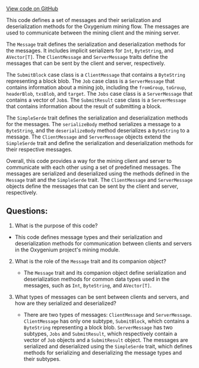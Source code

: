 [View code on GitHub](https://github.com/oxygenium/oxygenium/flow/src/main/scala/org/oxygenium/flow/mining/Message.scala)

This code defines a set of messages and their serialization and deserialization methods for the Oxygenium mining flow. The messages are used to communicate between the mining client and the mining server. 

The `Message` trait defines the serialization and deserialization methods for the messages. It includes implicit serializers for `Int`, `ByteString`, and `AVector[T]`. The `ClientMessage` and `ServerMessage` traits define the messages that can be sent by the client and server, respectively. 

The `SubmitBlock` case class is a `ClientMessage` that contains a `ByteString` representing a block blob. The `Job` case class is a `ServerMessage` that contains information about a mining job, including the `fromGroup`, `toGroup`, `headerBlob`, `txsBlob`, and `target`. The `Jobs` case class is a `ServerMessage` that contains a vector of `Job`s. The `SubmitResult` case class is a `ServerMessage` that contains information about the result of submitting a block. 

The `SimpleSerde` trait defines the serialization and deserialization methods for the messages. The `serializeBody` method serializes a message to a `ByteString`, and the `deserializeBody` method deserializes a `ByteString` to a message. The `ClientMessage` and `ServerMessage` objects extend the `SimpleSerde` trait and define the serialization and deserialization methods for their respective messages. 

Overall, this code provides a way for the mining client and server to communicate with each other using a set of predefined messages. The messages are serialized and deserialized using the methods defined in the `Message` trait and the `SimpleSerde` trait. The `ClientMessage` and `ServerMessage` objects define the messages that can be sent by the client and server, respectively.
## Questions: 
 1. What is the purpose of this code?
   - This code defines message types and their serialization and deserialization methods for communication between clients and servers in the Oxygenium project's mining module.

2. What is the role of the `Message` trait and its companion object?
   - The `Message` trait and its companion object define serialization and deserialization methods for common data types used in the messages, such as `Int`, `ByteString`, and `AVector[T]`.

3. What types of messages can be sent between clients and servers, and how are they serialized and deserialized?
   - There are two types of messages: `ClientMessage` and `ServerMessage`. `ClientMessage` has only one subtype, `SubmitBlock`, which contains a `ByteString` representing a block blob. `ServerMessage` has two subtypes, `Jobs` and `SubmitResult`, which respectively contain a vector of `Job` objects and a `SubmitResult` object. The messages are serialized and deserialized using the `SimpleSerde` trait, which defines methods for serializing and deserializing the message types and their subtypes.